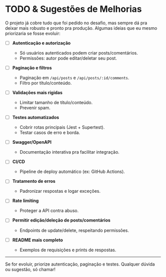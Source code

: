 # TODO & Sugestões de Melhorias

O projeto já cobre tudo que foi pedido no desafio, mas sempre dá pra deixar mais robusto e pronto pra produção. Algumas ideias que eu mesmo priorizaria se fosse evoluir:

- [ ] **Autenticação e autorização**
  - Só usuários autenticados podem criar posts/comentários.
  - Permissões: autor pode editar/deletar seu post.

- [ ] **Paginação e filtros**
  - Paginação em `/api/posts` e `/api/posts/:id/comments`.
  - Filtro por título/conteúdo.

- [ ] **Validações mais rígidas**
  - Limitar tamanho de título/conteúdo.
  - Prevenir spam.

- [ ] **Testes automatizados**
  - Cobrir rotas principais (Jest + Supertest).
  - Testar casos de erro e borda.

- [ ] **Swagger/OpenAPI**
  - Documentação interativa pra facilitar integração.

- [ ] **CI/CD**
  - Pipeline de deploy automático (ex: GitHub Actions).

- [ ] **Tratamento de erros**
  - Padronizar respostas e logar exceções.

- [ ] **Rate limiting**
  - Proteger a API contra abuso.

- [ ] **Permitir edição/deleção de posts/comentários**
  - Endpoints de update/delete, respeitando permissões.

- [ ] **README mais completo**
  - Exemplos de requisições e prints de respostas.

---

Se for evoluir, priorize autenticação, paginação e testes. Qualquer dúvida ou sugestão, só chamar! 
